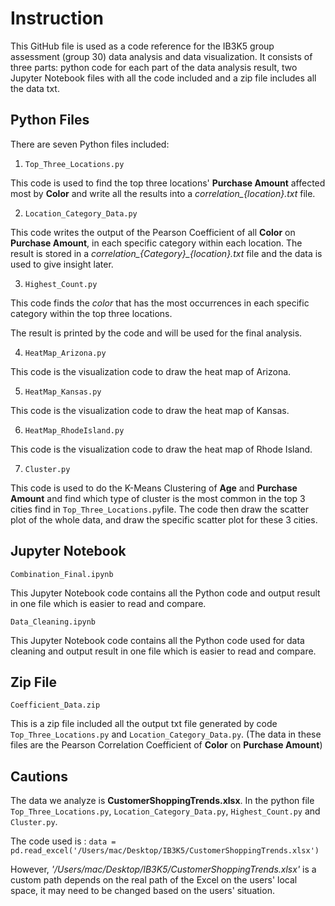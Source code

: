 
# Instruction
This GitHub file is used as a code reference for the IB3K5 group assessment (group 30) data analysis and data visualization. It consists of three parts: python code for each part of the data analysis result, two Jupyter Notebook files with all the code included and a zip file includes all the data txt.

## Python Files
There are seven Python files included:

1. `Top_Three_Locations.py`

This code is used to find the top three locations' **Purchase Amount** affected most by **Color** and write all the results into a *correlation_{location}.txt* file.

2. `Location_Category_Data.py`

This code writes the output of the Pearson Coefficient of all **Color** on **Purchase Amount**, in each specific category within each location. The result is stored in a *correlation_{Category}_{location}.txt* file and the data is used to give insight later.

3. `Highest_Count.py`

This code finds the *color* that has the most occurrences in each specific category within the top three locations. 

The result is printed by the code and will be used for the final analysis.

4. `HeatMap_Arizona.py`

This code is the visualization code to draw the heat map of Arizona.

5. `HeatMap_Kansas.py`

This code is the visualization code to draw the heat map of Kansas.

6. `HeatMap_RhodeIsland.py`

This code is the visualization code to draw the heat map of Rhode Island.

7. `Cluster.py`

This code is used to do the K-Means Clustering of **Age** and **Purchase Amount** and find which type of cluster is the most common in the top 3 cities find in `Top_Three_Locations.py`file.
The code then draw the scatter plot of the whole data, and draw the specific scatter plot for these 3 cities.

## Jupyter Notebook
`Combination_Final.ipynb`

This Jupyter Notebook code contains all the Python code and output result in one file which is easier to read and compare.

`Data_Cleaning.ipynb`

This Jupyter Notebook code contains all the Python code used for data cleaning and output result in one file which is easier to read and compare.

## Zip File
`Coefficient_Data.zip`

This is a zip file included all the output txt file generated by code `Top_Three_Locations.py` and `Location_Category_Data.py`.
(The data in these files are the Pearson Correlation Coefficient of **Color** on **Purchase Amount**) 

## Cautions
The data we analyze is **CustomerShoppingTrends.xlsx**.
In the python file `Top_Three_Locations.py`, `Location_Category_Data.py`, `Highest_Count.py` and `Cluster.py`.

The code used is :
`data = pd.read_excel('/Users/mac/Desktop/IB3K5/CustomerShoppingTrends.xlsx')`

However, *'/Users/mac/Desktop/IB3K5/CustomerShoppingTrends.xlsx'* is a custom path depends on the real path of the Excel on the users' local space, it may need to be changed based on the users' situation.


